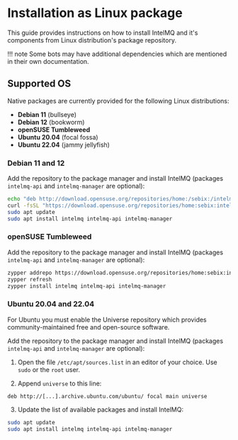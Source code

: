 <!-- comment
   SPDX-FileCopyrightText: 2015-2024 Sebastian Wagner, Filip Pokorný
   SPDX-License-Identifier: AGPL-3.0-or-later
-->


# Installation as Linux package

This guide provides instructions on how to install IntelMQ and it's components from Linux distribution's package repository.

!!! note
    Some bots may have additional dependencies which are mentioned in their own documentation.

## Supported OS

Native packages are currently provided for the following Linux distributions:

- **Debian 11** (bullseye)
- **Debian 12** (bookworm)
- **openSUSE Tumbleweed**
- **Ubuntu 20.04** (focal fossa)
- **Ubuntu 22.04** (jammy jellyfish)

### Debian 11 and 12

Add the repository to the package manager and install IntelMQ (packages `intelmq-api` and `intelmq-manager` are optional):

```bash
echo "deb http://download.opensuse.org/repositories/home:/sebix:/intelmq/Debian_$(lsb_release -rs)/ /" | sudo tee /etc/apt/sources.list.d/intelmq.list
curl -fsSL "https://download.opensuse.org/repositories/home:sebix:intelmq/Debian_$(lsb_release -rs)/Release.key" | gpg --dearmor | sudo tee /etc/apt/trusted.gpg.d/intelmq.gpg > /dev/null
sudo apt update
sudo apt install intelmq intelmq-api intelmq-manager
```

### openSUSE Tumbleweed

Add the repository to the package manager and install IntelMQ (packages `intelmq-api` and `intelmq-manager` are optional):

```bash
zypper addrepo https://download.opensuse.org/repositories/home:sebix:intelmq/openSUSE_Tumbleweed/home:sebix:intelmq.repo
zypper refresh
zypper install intelmq intelmq-api intelmq-manager
```

### Ubuntu 20.04 and 22.04

For Ubuntu you must enable the Universe repository which provides community-maintained free and open-source software.

Add the repository to the package manager and install IntelMQ (packages `intelmq-api` and `intelmq-manager` are optional):

1. Open the file `/etc/apt/sources.list` in an editor of your choice. Use `sudo` or the `root` user.

2. Append `universe` to this line:
```
deb http://[...].archive.ubuntu.com/ubuntu/ focal main universe
```

3. Update the list of available packages and install IntelMQ:
```bash
sudo apt update
sudo apt install intelmq intelmq-api intelmq-manager
```
